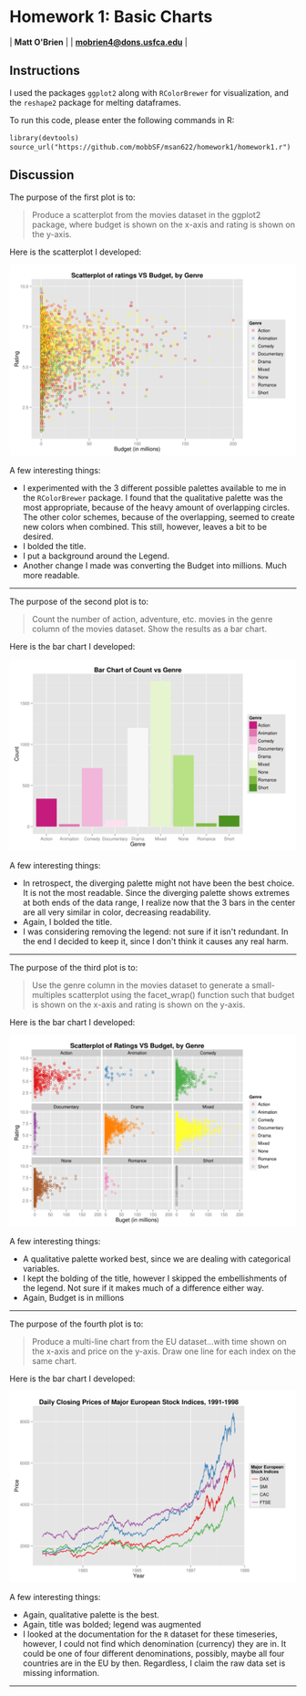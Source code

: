 ﻿Homework 1: Basic Charts
==============================

| **Matt O'Brien**  | | **mobrien4@dons.usfca.edu** |

## Instructions ##

I used the packages `ggplot2` along with 	`RColorBrewer` for visualization, and the  `reshape2` package for melting dataframes.

To run this code, please enter the following commands in R:

    library(devtools)
    source_url("https://github.com/mobbSF/msan622/homework1/homework1.r")


## Discussion ##

The purpose of the first plot is to:
> Produce a scatterplot from the movies dataset in the ggplot2 package, where budget is shown on the x-axis and rating is shown on the y-axis.

Here is the scatterplot I developed:

![scatterplot](https://github.com/mobbSF/msan622/blob/master/homework1/hw1-scatter.png?raw=true)

A few interesting things:

* I experimented with the 3 different possible palettes available to me in the `RColorBrewer` package.  I found that the qualitative palette was the most appropriate, because of the heavy amount of overlapping circles.  The other color schemes, because of the overlapping, seemed to create new colors when combined.  This still, however, leaves a bit to be desired.
* I bolded the title.
* I put a background around the Legend.
* Another change I made was converting the Budget into millions.  Much more readable.

----------
The purpose of the second plot is to:
> Count the number of action, adventure, etc. movies in the genre column of the movies dataset. Show the results as a bar chart.

Here is the bar chart I developed:

![scatterplot](https://github.com/mobbSF/msan622/blob/master/homework1/hw1-bar.png?raw=true)


A few interesting things:

* In retrospect, the diverging palette might not have been the best choice.  It is not the most readable. Since the diverging palette shows extremes at both ends of the data range, I realize now that the 3 bars in the center are all very similar in color, decreasing readability. 
* Again, I bolded the title.
* I was considering removing the legend: not sure if it isn't redundant.  In the end I decided to keep it, since I don't think it causes any real harm.

----------
The purpose of the third plot is to:

>Use the genre column in the movies dataset to generate a small-multiples scatterplot using the facet_wrap() function such that budget is shown on the x-axis and rating is shown on the y-axis.

Here is the bar chart I developed:

![scatterplot](https://github.com/mobbSF/msan622/blob/master/homework1/hw1-multiples.png?raw=true)


A few interesting things:

* A qualitative palette worked best, since we are dealing with categorical variables.
* I kept the bolding of the title, however I skipped the embellishments of the legend.  Not sure if it makes much of a difference either way.
* Again, Budget is in millions

----------
The purpose of the fourth plot is to:

>Produce a multi-line chart from the EU dataset...with time shown on the x-axis and price on the y-axis. Draw one line for each index on the same chart.

Here is the bar chart I developed:

![scatterplot](https://github.com/mobbSF/msan622/blob/master/homework1/hw1-multiline.png?raw=true)

A few interesting things:

* Again, qualitative palette is the best.
* Again, title was bolded; legend was augmented
* I looked at the documentation for the `R` dataset for these timeseries, however, I could not find which denomination (currency) they are in.  It could be one of four different denominations, possibly, maybe all four countries are in the EU by then.  Regardless, I claim the raw data set is missing information.







----------
